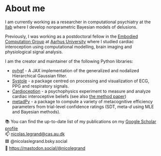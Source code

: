 # About me

I am currently working as a researcher in computational psychiatry at the [Ilab](https://github.com/ilabcode) where I develop nonparametric Bayesian models of delusions.

Previously, I was working as a postdoctoral fellow in the [Embodied Computation Group](https://www.the-ecg.org/) at [Aarhus University](https://international.au.dk/) where I studied cardiac interoception using computational modelling, brain imaging and physiological signal analysis.

I am the creator and maintainer of the following Python libraries:

* [pyhgf](https://github.com/ilabcode/pyhgf) - A JAX implementation of the generalized and nodalized Hierarchical Gaussian filter.
* [Systole](https://embodied-computation-group.github.io/systole/index.html) - a package centred on processing and visualization of ECG, PPG and respiratory signals.
* [Cardioception](https://embodied-computation-group.github.io/Cardioception/) - a psychophysics experiment to measure and analyze cardiac interoceptive beliefs (see also [the method paper](https://www.sciencedirect.com/science/article/pii/S0301051121002325))
* [metadPy](https://embodied-computation-group.github.io/metadPy/) - a package to compute a variety of metacognitive efficiency parameters from trial-level confidence ratings (SDT, meta-*d* using MLE and Bayesian methods).

📚 You can find the up-to-date list of my publications on my [Google Scholar profile](https://scholar.google.fr/citations?user=buFy4tAAAAAJ&hl=fr)  
📫 nicolas.legrand@cas.au.dk  
🟦 @nicolaslegrand.bsky.social  
🐘 https://mastodon.social/@nicolegrand
